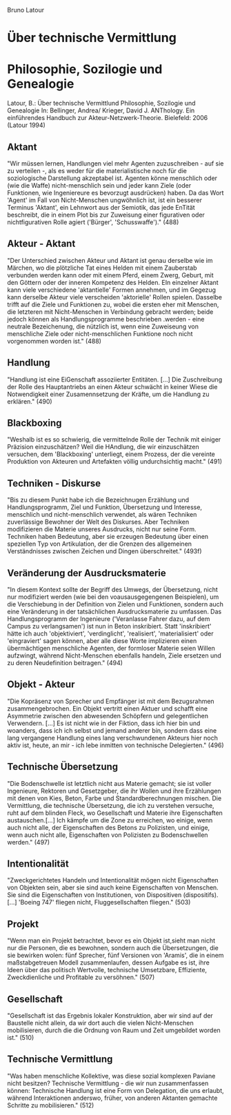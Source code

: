 Bruno Latour

# Über technische Vermittlung
# Philosophie, Sozilogie und Genealogie

Latour, B.:
Über technische Vermittlund
Philosophie, Sozilogie und Genealogie
In: Bellinger, Andrea/ Krieger, David J.
ANThology. Ein einführendes Handbuch zur Akteur-Netzwerk-Theorie.
Bielefeld: 2006
(Latour 1994)

## Aktant
"Wir müssen lernen, Handlungen viel mehr Agenten zuzuschreiben - auf sie zu verteilen -, als es weder für die materialistische noch für die soziologische Darstellung akzeptabel ist. Agenten könne menschlich oder (wie die Waffe) nicht-menschlich sein und jeder kann Ziele (oder Funktionen, wie Ingeniereure es bevorzugt ausdrücken) haben. Da das Wort 'Agent' im Fall von Nicht-Menschen ungwöhnlich ist, ist ein besserer Terminus 'Aktant', ein Lehnwort aus der Semiotik, das jede EnTität beschreibt, die in einem Plot bis zur Zuweisung einer figurativen oder nichtfigurativen Rolle agiert ('Bürger', 'Schusswaffe')." (488) 

## Akteur - Aktant
"Der Unterschied zwischen Akteur und Aktant ist genau derselbe wie im Märchen, wo die plötzliche Tat eines Helden mit einem Zauberstab verbunden werden kann oder mit einem Pferd, einem Zwerg, Geburt, mit den Göttern oder der inneren Kompetenz des Helden. EIn einzelner Aktant kann viele verschiedene 'aktantielle' Formen annehmen, und im Gegezug kann derselbe Akteur viele verscheiden 'aktorielle' Rollen spielen. Dasselbe trifft auf die Ziele und Funktionen zu, wobei die ersten eher mit Menschen, die letzteren mit Nicht-Menschen in Verbindung gebracht werden; beide jedoch können als Handlungsprogramme beschrieben .werden - eine neutrale Bezeichenung, die nützlich ist, wenn eine Zuweiseung von menschliche Ziele oder nicht-menschlichen Funktione noch nicht vorgenommen worden ist." (488)

## Handlung
"Handlung ist eine EiGenschaft assoziierter Entitäten. [...] Die Zuschreibung der Rolle des Hauptantriebs an einen Akteur schwächt in keiner Wiese die Notwendigkeit einer Zusamennsetzung der Kräfte, um die Handlung zu erklären." (490)

## Blackboxing
"Weshalb ist es so schwierig, die vermittelnde Rolle der Technik mit einiger Präzision einzuschätzen? Weil die HAndlung, die wir einzuschätzen versuchen, dem 'Blackboxing' unterliegt, einem Prozess, der die vereinte Produktion von Akteuren und Artefakten völlig undurchsichtig macht." (491)

## Techniken - Diskurse
"Bis zu diesem Punkt habe ich die Bezeichnugen Erzählung und Handlungsprogramm, Ziel und Funktion, Übersetzung und Interesse, menschlich und nicht-menschlich verwendet, als wären Techniken zuverlässige Bewohner der Welt des Diskurses. Aber Techniken modifizieren die Materie unseres Ausdrucks, nicht nur seine Form. Techniken haben Bedeutung, aber sie erzeugen Bedeutung über einen speziellen Typ von Artikulation, der die Grenzen des allgemeinen Verständnisses zwischen Zeichen und Dingen überschreitet." (493f)

## Veränderung der Ausdrucksmaterie
"In diesem Kontext sollte der Begriff des Umwegs, der Übersetzung, nicht nur modifiziert werden (wie bei den voausausgegengenen Beispielen), um die Verschiebung in der Definition von Zielen und Funktionen, sondern auch eine Veränderung in der tatsächlichen Ausdrucksmaterie zu umfassen. Das Handlungsprogramm der Ingenieure ('Veranlasse Fahrer dazu, auf dem Campus zu verlangsamen') ist nun in Beton inskribiert. Statt 'inskribiert' hätte ich auch 'objektiviert', 'verdinglicht', 'realisiert', 'materialisiert' oder 'eingraviert' sagen können, aber alle diese Worte implizieren einen übermächtigen menschliche Agenten, der formloser Materie seien Willen aufzwingt, während Nicht-Menschen ebenfalls handeln, Ziele ersetzen und zu deren Neudefinition beitragen." (494)

## Objekt - Akteur
"Die Kopräsenz von Sprecher und Empfänger ist mit dem Bezugsrahmen zusammengebrochen. Ein Objekt vertritt einen Aktuer und schafft eine Asymmetrie zwischen den abwesenden Schöpfern und gelegentlichen Verwendern. [...] Es ist nicht wie in der Fiktion, dass ich hier bin und woanders, dass ich ich selbst und jemand anderer bin, sondern dass eine lang vergangene Handlung eines lang verschwundenen Akteurs hier noch aktiv ist, heute, an mir - ich lebe inmitten von technische Delegierten." (496)

## Technische Übersetzung
"Die Bodenschwelle ist letztlich nicht aus Materie gemacht; sie ist voller Ingenieure, Rektoren und Gesetzgeber, die ihr Wollen und ihre Erzählungen mit denen von Kies, Beton, Farbe und Standardberechnungen mischen. Die Vermittlung, die technische Übersetzung, die ich zu verstehen versuche, ruht auf dem blinden Fleck, wo Gesellschaft und Materie ihre Eigenschaften austauschen.[...] Ich kämpfe um die Zone zu erreichen, wo einige, wenn auch nicht alle, der Eigenschaften des Betons zu Polizisten, und einige, wenn auch nicht alle, Eigenschaften von Polizisten zu Bodenschwellen werden." (497)

## Intentionalität
"Zweckgerichtetes Handeln und Intentionalität mögen nicht Eigenschaften von Objekten sein, aber sie sind auch keine Eigenschaften von Menschen. Sie sind die Eigenschaften von Institutionen, von Dispositiven (dispositifs). [...] 'Boeing 747' fliegen nicht, Fluggesellschaften fliegen." (503)

## Projekt
"Wenn man ein Projekt betrachtet, bevor es ein Objekt ist,sieht man nicht nur die Personen, die es bewohnen, sondern auch die Übersetzungen, die sie bewirken wolen: fünf Sprecher, fünf Versionen von 'Aramis', die in einem maßstabgetreuen Modell zusammenlaufen, dessen Aufgabe es ist, ihre Ideen über das politisch Wertvolle, technische Umsetzbare, Effiziente, Zweckdienliche und Profitable zu versöhnen." (507)

## Gesellschaft
"Gesellschaft ist das Ergebnis lokaler Konstruktion, aber wir sind auf der Baustelle nicht allein, da wir dort auch die vielen Nicht-Menschen mobilisieren, durch die die Ordnung von Raum und Zeit umgebildet worden ist." (510)

## Technische Vermittlung
"Was haben menschliche Kollektive, was diese sozial komplexen Paviane nicht besitzen? Technische Vermittlung - die wir nun zusammenfassen können: Technische Handlung ist eine Form von Delegation, die uns erlaubt, während Interaktionen anderswo, früher, von anderen Aktanten gemachte Schritte zu mobilisieren." (512)
